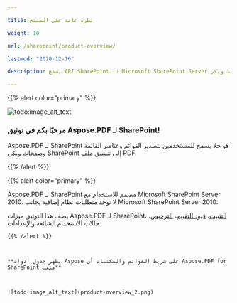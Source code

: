 ```yaml
---

title: نظرة عامة على المنتج

weight: 10

url: /sharepoint/product-overview/

lastmod: "2020-12-16"

description: يسمح API SharePoint لـ Microsoft SharePoint Server للمستخدمين بتصدير قوائم وعناصر القائمة وصفحات ويكي SharePoint إلى تنسيق ملف PDF.

---
```




{{% alert color="primary" %}}



![todo:image_alt_text](../../aspose_pdf-for-sharepoint.png)

### **مرحبًا بكم في توثيق Aspose.PDF لـ SharePoint!**

Aspose.PDF لـ SharePoint هو حلا يسمح للمستخدمين بتصدير القوائم وعناصر القائمة وصفحات ويكي SharePoint إلى تنسيق ملف PDF.



{{% /alert %}}





{{% alert color="primary" %}}

Aspose.PDF لـ SharePoint مصمم للاستخدام مع Microsoft SharePoint Server 2010. لا توجد متطلبات نظام إضافية بجانب Microsoft SharePoint Server 2010.




يصف هذا التوثيق ميزات Aspose.PDF لـ SharePoint، [التثبيت](/pdf/sharepoint/install-aspose-pdf-for-sharepoint/)، [قيود التقييم](/pdf/sharepoint/evaluate-aspose-pdf/)، [الترخيص](/pdf/sharepoint/license-aspose-pdf-for-sharepoint/)، حالات الاستخدام الشائعة والإعدادات.

```
{{% /alert %}}



**يظهر جدول أدوات Aspose على شريط القوائم والمكتبات أن Aspose.PDF for SharePoint مثبت**



![todo:image_alt_text](product-overview_2.png)
```